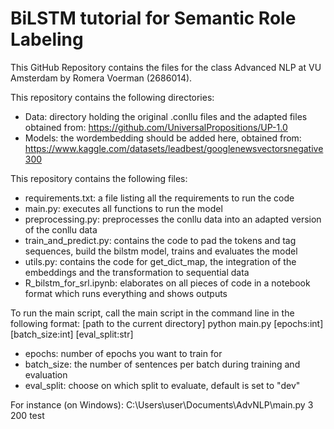 # BiLSTM tutorial for Semantic Role Labeling
This GitHub Repository contains the files for the class Advanced NLP at VU Amsterdam by Romera Voerman (2686014). 

This repository contains the following directories:
- Data: directory holding the original .conllu files and the adapted files obtained from: https://github.com/UniversalPropositions/UP-1.0
- Models: the wordembedding should be added here, obtained from: https://www.kaggle.com/datasets/leadbest/googlenewsvectorsnegative300

This repository contains the following files:
- requirements.txt: a file listing all the requirements to run the code
- main.py: executes all functions to run the model
- preprocessing.py: preprocesses the conllu data into an adapted version of the conllu data
- train_and_predict.py: contains the code to pad the tokens and tag sequences, build the bilstm model, trains and evaluates the model
- utils.py: contains the code for get_dict_map, the integration of the embeddings and the transformation to sequential data
- R_bilstm_for_srl.ipynb: elaborates on all pieces of code in a notebook format which runs everything and shows outputs


To run the main script, call the main script in the command line in the following format:
[path to the current directory] python main.py [epochs:int] [batch_size:int] [eval_split:str]
- epochs: number of epochs you want to train for
- batch_size: the number of sentences per batch during training and evaluation
- eval_split: choose on which split to evaluate, default is set to "dev"

For instance (on Windows):     C:\\Users\user\\Documents\\AdvNLP\\main.py 3 200 test
